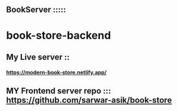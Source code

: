 ## BookServer :::::

# book-store-backend

## My Live server ::

#### https://modern-book-store.netlify.app/

## MY Frontend server repo ::: https://github.com/sarwar-asik/book-store
